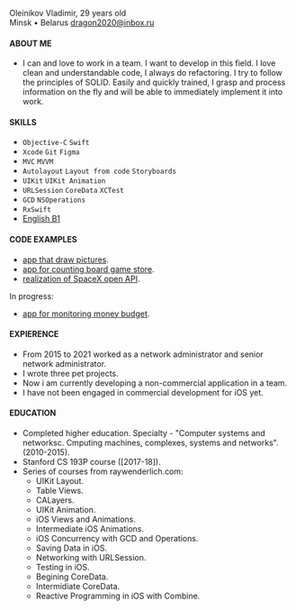 Oleinikov Vladimir, 29 years old\
Minsk • Belarus
dragon2020@inbox.ru

#### ABOUT ME
   - I can and love to work in a team. I want to develop in this field. I love clean and understandable code, I always do refactoring. I try to follow the principles of SOLID. Easily and quickly trained, I grasp and process information on the fly and will be able to immediately implement it into work.

#### SKILLS
   - `Objective-C`  `Swift` 
   - `Xcode`  `Git`  `Figma`
   - `MVC`  `MVVM`
   - `Autolayout` `Layout from code` `Storyboards`  
   - `UIKit`  `UIKit Animation`
   - `URLSession`  `CoreData`  `XCTest`
   - `GCD`  `NSOperations`
   - `RxSwift`
   - [English B1](https://efset.org/cert/b3dT26)

#### CODE EXAMPLES
   - [app that draw pictures](https://github.com/virustyt/Drawing-pictures).
   - [app for counting board game store](https://github.com/virustyt/GameCounter).
   - [realization of SpaceX open API](https://github.com/virustyt/SpaceXOpenAPIRealization).
   
   In progress:
   - [app for monitoring money budget](https://github.com/virustyt/FinanceAdvisor).

#### EXPIERENCE
   - From 2015 to 2021 worked as a network administrator and senior network administrator.
   - I wrote three pet projects.
   - Now i am currently developing a non-commercial application in a team.
   - I have not been engaged in commercial development for iOS yet.

#### EDUCATION
   - Completed higher education. Specialty - "Computer systems and networksc. Сmputing machines, complexes, systems and networks". (2010-2015).
   - Stanford CS 193P course ([2017-18]).
   - Series of courses from raywenderlich.com:
      - UIKit Layout.
      - Table Views. 
      - CALayers.
      - UIKit Animation.
      - iOS Views and Animations.
      - Intermediate iOS Animations.
      - iOS Concurrency with GCD and Operations.
      - Saving Data in iOS.
      - Networking with URLSession.
      - Testing in iOS.
      - Begining CoreData.
      - Intermidiate CoreData.
      - Reactive Programming in iOS with Combine.


